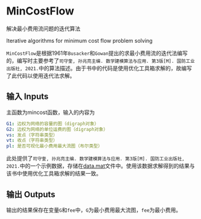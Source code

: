 # MinCostFlow
解决最小费用流问题的迭代算法

Iterative algorithms for minimum cost flow problem solving

`MinCostFlow`是根据1961年`Busacker`和`Gowan`提出的求最小费用流的迭代法编写的，编写时主要参考了`司守奎, 孙兆亮主编. 数学建模算法与应用. 第3版[M]. 国防工业出版社, 2021.`中的算法描述。由于书中的代码是使用优化工具箱求解的，故编写了此代码以使用迭代法求解。

## 输入 Inputs

主函数为mincost函数，输入的内容为

``` yaml
G1: 边权为网络的容量的图（digraph对象）
G2: 边权为网络的单位运费的图（digraph对象）
vs: 发点（字符串类型）
vt: 收点（字符串类型）
pl: 是否可视化最小费用最大流图（布尔类型）
```

此处提供了`司守奎, 孙兆亮主编. 数学建模算法与应用. 第3版[M]. 国防工业出版社, 2021.`中的一个示例数据，存储在[data.mat](https://github.com/IceBrecker/MinCostFlow/blob/main/data.mat)文件中。使用该数据求解得到的结果与该书中使用优化工具箱求解的结果一致。

## 输出 Outputs

输出的结果保存在变量`G`和`fee`中，`G`为最小费用最大流图，`fee`为最小费用。
